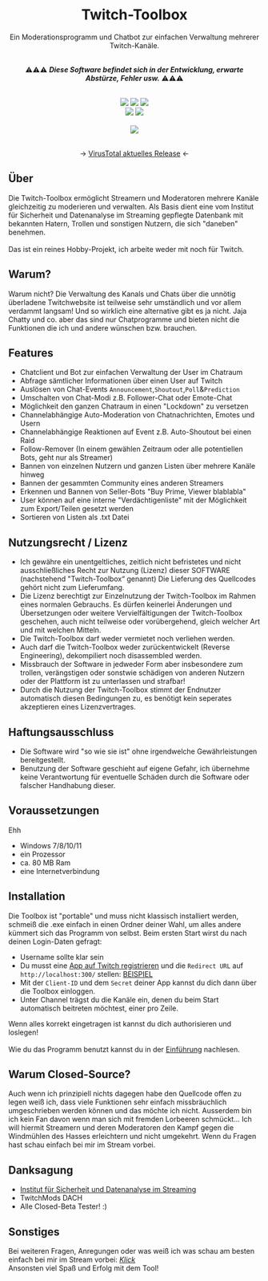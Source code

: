 
<div align=center style="text-align: center">
<h1 style="text-align: center"> Twitch-Toolbox </h1>
Ein Moderationsprogramm und Chatbot zur einfachen Verwaltung mehrerer Twitch-Kanäle.
</div>

<br>
<div align=center>
  
⚠⚠⚠ _**Diese Software befindet sich in der Entwicklung, erwarte Abstürze, Fehler usw.**_ ⚠⚠⚠
  <br>
  <br>
  
<img src="https://img.shields.io/badge/Windows%20x64-grey?logo=windows&labelColor=%23323232&color=%23424242" style="max-height: 300px;">  
<img src="https://img.shields.io/badge/.NET%206.0-grey?logo=.net&labelColor=%23323232&color=%23424242" style="max-height: 300px;">  
<img src="https://img.shields.io/badge/cSharp-grey?logo=sharp&labelColor=%23323232&color=%23424242" style="max-height: 300px;"> 
<br> 
<img src="https://img.shields.io/github/downloads/TehFl0w/Twitch-Toolbox/total?labelColor=%23323232&color=%2300CC00" style="max-height: 300px;"> 
<img src="https://img.shields.io/github/downloads/TehFl0w/Twitch-Toolbox/latest/total?labelColor=%23323232&color=%2300CC00" style="max-height: 300px;"> 
<br>
<br>  
<a href="https://www.twitch.tv/tehfl0w"><img src="https://img.shields.io/twitch/status/tehfl0w?logo=twitch&label=Twitch-Stream%3A&labelColor=%23323232&color=%23424242" style="max-height: 300px;"></a>
<br>
<br>
  
-> [VirusTotal aktuelles Release](https://www.virustotal.com/gui/file/bd0b43f93cdca7afb5a8cab4c1a1174dead333bfba0d315ca5f0001b5b55278d) <-
</div>

## Über
Die Twitch-Toolbox ermöglicht Streamern und Moderatoren mehrere Kanäle gleichzeitig zu moderieren und verwalten.
Als Basis dient eine vom Institut für Sicherheit und Datenanalyse im Streaming gepflegte Datenbank mit bekannten Hatern, Trollen und sonstigen Nutzern, die sich "daneben" benehmen.
<br><br>
Das ist ein reines Hobby-Projekt, ich arbeite weder mit noch für Twitch.

## Warum?
Warum nicht? Die Verwaltung des Kanals und Chats über die unnötig überladene Twitchwebsite ist teilweise sehr umständlich und vor allem verdammt langsam!
Und so wirklich eine alternative gibt es ja nicht. Jaja Chatty und co. aber das sind nur Chatprogramme und bieten nicht die Funktionen die ich und andere wünschen bzw. brauchen.

## Features
* Chatclient und Bot zur einfachen Verwaltung der User im Chatraum
* Abfrage sämtlicher Informationen über einen User auf Twitch
* Auslösen von Chat-Events `Announcement`,`Shoutout`,`Poll`&`Prediction`
* Umschalten von Chat-Modi z.B. Follower-Chat oder Emote-Chat
* Möglichkeit den ganzen Chatraum in einen "Lockdown" zu versetzen
* Channelabhängige Auto-Moderation von Chatnachrichten, Emotes und Usern
* Channelabhängige Reaktionen auf Event z.B. Auto-Shoutout bei einen Raid
* Follow-Remover (In einem gewählen Zeitraum oder alle potentiellen Bots, geht nur als Streamer)
* Bannen von einzelnen Nutzern und ganzen Listen über mehrere Kanäle hinweg
* Bannen der gesammten Community eines anderen Streamers
* Erkennen und Bannen von Seller-Bots "Buy Prime, Viewer blablabla"
* User können auf eine interne "Verdächtigenliste" mit der Möglichkeit zum Export/Teilen gesetzt werden
* Sortieren von Listen als .txt Datei

## Nutzungsrecht / Lizenz
* Ich gewähre ein unentgeltliches, zeitlich nicht befristetes und nicht ausschließliches Recht zur Nutzung (Lizenz) dieser SOFTWARE (nachstehend "Twitch-Toolbox“ genannt) Die Lieferung des Quellcodes gehört nicht zum Lieferumfang.
* Die Lizenz berechtigt zur Einzelnutzung der Twitch-Toolbox im Rahmen eines normalen Gebrauchs. Es dürfen keinerlei Änderungen und Übersetzungen oder weitere Vervielfältigungen der Twitch-Toolbox geschehen, auch nicht teilweise oder vorübergehend, gleich welcher Art und mit welchen Mitteln.
* Die Twitch-Toolbox darf weder vermietet noch verliehen werden.
* Auch darf die Twitch-Toolbox weder zurückentwickelt (Reverse Engineering), dekompiliert noch disassembled werden.
* Missbrauch der Software in jedweder Form aber insbesondere zum trollen, verängstigen oder sonstwie schädigen von anderen Nutzern oder der Plattform ist zu unterlassen und strafbar!
* Durch die Nutzung der Twitch-Toolbox stimmt der Endnutzer automatisch diesen Bedingungen zu, es benötigt kein seperates akzeptieren eines Lizenzvertrages.

## Haftungsausschluss
* Die Software wird "so wie sie ist" ohne irgendwelche Gewährleistungen bereitgestellt.
* Benutzung der Software geschieht auf eigene Gefahr, ich übernehme keine Verantwortung für eventuelle Schäden durch die Software oder falscher Handhabung dieser.

## Voraussetzungen
Ehh 
* Windows 7/8/10/11
* ein Prozessor
* ca. 80 MB Ram
* eine Internetverbindung

## Installation
Die Toolbox ist "portable" und muss nicht klassisch installiert werden, schmeiß die .exe einfach in einen Ordner deiner Wahl, um alles andere kümmert sich das Programm von selbst.
Beim ersten Start wirst du nach deinen Login-Daten gefragt:
* Username sollte klar sein
* Du musst eine [App auf Twitch registrieren](https://dev.twitch.tv/docs/authentication/register-app/) und die `Redirect URL` auf `http://localhost:300/` stellen: [BEISPIEL](https://github.com/TehFl0w/Twitch-Toolbox/blob/main/images/twitchapp.png)
* Mit der `Client-ID` und dem `Secret` deiner App kannst du dich dann über die Toolbox einloggen.
* Unter Channel trägst du die Kanäle ein, denen du beim Start automatisch beitreten möchtest, einer pro Zeile. 

Wenn alles korrekt eingetragen ist kannst du dich authorisieren und loslegen!<br><br>
Wie du das Programm benutzt kannst du in der [Einführung](https://github.com/TehFl0w/Twitch-Toolbox/blob/main/docs/quickstart.md) nachlesen.

## Warum Closed-Source?
Auch wenn ich prinzipiell nichts dagegen habe den Quellcode offen zu legen weiß ich, dass viele Funktionen sehr einfach missbräuchlich umgeschrieben werden können und das möchte ich nicht. Ausserdem bin ich kein Fan davon wenn man sich mit fremden Lorbeeren schmückt... Ich will hiermit Streamern und deren Moderatoren den Kampf gegen die Windmühlen des Hasses erleichtern und nicht umgekehrt. Wenn du Fragen hast schau einfach bei mir im Stream vorbei.

## Danksagung
* [Institut für Sicherheit und Datenanalyse im Streaming](https://isds.tech/)
* TwitchMods DACH
* Alle Closed-Beta Tester! :)

## Sonstiges
Bei weiteren Fragen, Anregungen oder was weiß ich was schau am besten einfach bei mir im Stream vorbei: [*Klick*](https://twitch.tv/tehfl0w)
<br>Ansonsten viel Spaß und Erfolg mit dem Tool!
